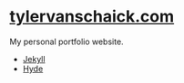 # [tylervanschaick.com](https://tylervanschaick.com)

My personal portfolio website.

- [Jekyll](https://jekyllrb.com/docs/home/)
- [Hyde](https://github.com/poole/hyde)